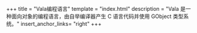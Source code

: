 +++
title = "Vala编程语言"
template = "index.html"
description = "Vala 是一种面向对象的编程语言，由自举编译器产生 C 语言代码并使用 GObject 类型系统。"
insert_anchor_links= "right"
+++


